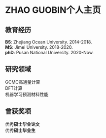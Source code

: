 # ZHAO GUOBIN个人主页

## 教育经历 

**BS**: Zhejiang Ocean University.         2014-2018.    
**MS**: Jimei University.                  2018-2020.    
**phD**: Pusan National University.        2020-Now.    


## 研究领域

 GCMC高通量计算    
 DFT计算    
 机器学习预测材料性能    


## 曾获奖项    
     
 优秀**硕士毕业论文**       
 优秀**硕士毕业生**
